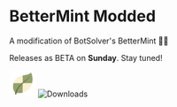 # BetterMint Modded
A modification of BotSolver's BetterMint 💚🍡

Releases as BETA on **Sunday**. Stay tuned!

![BetterMint Modded Logo](https://github.com/BarioIsCoding/BetterMintModded/blob/main/EngineWS/icons/icon-48.png?raw=true)
![Downloads](https://img.shields.io/github/downloads/BarioIsCoding/BetterMintModded/total?style=for-the-badge)
